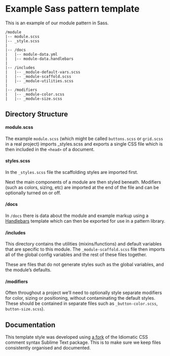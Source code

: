 Example Sass pattern template
=============================

This is an example of our module pattern in Sass.

    /module
    |-- module.scss
    |-- _style.scss
    |
    |-- /docs
    |   |-- module-data.yml
    |   |-- module-data.handlebars
    |
    |-- /includes
    |   |-- _module-default-vars.scss
    |   |-- _module-scaffold.scss
    |   |-- _module-utilities.scss
    |
    |-- /modifiers
    |   |-- _module-color.scss
    |   |-- _module-size.scss



Directory Structure
---------------------

#### module.scss

The example `module.scss` (which might be called `buttons.scss` or `grid.scss` in a real project) imports _styles.scss and exports a single CSS file which is then included in the `<head>` of a document.


#### styles.scss

In the `_styles.scss` file the scaffolding styles are imported first.

Next the main components of a module are then styled beneath. Modifiers (such as colors, sizing, etc) are imported at the end of the file and can be optionally turned on or off.


#### /docs

In `/docs` there is data about the module and example markup using a [Handlebars](http://handlebarsjs.com/) template which can then be exported for use in a pattern library.


#### /includes

This directory contains the utilities (mixins/functions) and default variables that are specific to this module. The `_module-scaffold.scss` file then imports all of the global config variables and the rest of these files together. 

These are files that do not generate styles such as the global variables, and the module’s defaults.


#### /modifiers

Often throughout a project we’ll need to optionally style separate modifiers for color, sizing or  positioning, without contaminating the default styles. These should be contained in separate files such as `_button-color.scss`, `button-size.scss`).




Documentation
---------------------

This template style was developed using [a fork](https://github.com/erskinedesign/Idiomatic-SCSS-Comments-Snippets) of the Idiomatic CSS comment syntax Sublime Text package. This is to make sure we keep files consistently organised and documented.

